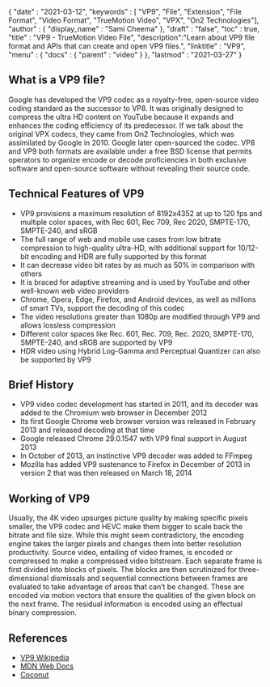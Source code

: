 {
  "date" : "2021-03-12",
  "keywords" : [ "VP9", "File", "Extension", "File Format", "Video Format", "TrueMotion Video", "VPX", "On2 Technologies"],
  "author" : {
    "display_name" : "Sami Cheema"
  },
  "draft" : "false",
  "toc" : true,
  "title" : "VP9 - TrueMotion Video File",
  "description":"Learn about VP9 file format and APIs that can create and open VP9 files.",
  "linktitle" : "VP9",
  "menu" : {
    "docs" : {
      "parent" : "video"
    }
  },
  "lastmod" : "2021-03-27"
}

## What is a VP9 file?

Google has developed the VP9 codec as a royalty-free, open-source video coding standard as the successor to VP8. It was originally designed to compress the ultra HD content on YouTube because it expands and enhances the coding efficiency of its predecessor. If we talk about the original VPX codecs, they came from On2 Technologies, which was assimilated by Google in 2010. Google later open-sourced the codec. VP8 and VP9 both formats are available under a free BSD license that permits operators to organize encode or decode proficiencies in both exclusive software and open-source software without revealing their source code.

## Technical Features of VP9

 *	VP9 provisions a maximum resolution of 8192x4352 at up to 120 fps and multiple color spaces, with Rec 601, Rec 709, Rec 2020, SMPTE-170, SMPTE-240, and sRGB
 *	The full range of web and mobile use cases from low bitrate compression to high-quality ultra-HD, with additional support for 10/12-bit encoding and HDR are fully supported by this format
 *	It can decrease video bit rates by as much as 50% in comparison with others
 *	It is braced for adaptive streaming and is used by YouTube and other well-known web video providers
 *	Chrome, Opera, Edge, Firefox, and Android devices, as well as millions of smart TVs, support the decoding of this codec
 *	The video resolutions greater than 1080p are modified through VP9 and allows lossless compression
 *	Different color spaces like Rec. 601, Rec. 709, Rec. 2020, SMPTE-170, SMPTE-240, and sRGB are supported by VP9
 *	HDR video using Hybrid Log-Gamma and Perceptual Quantizer can also be supported by VP9


## Brief History

 *  VP9 video codec development has started in 2011, and its decoder was added to the Chromium web browser in December 2012
 *  Its first Google Chrome web browser version was released in February 2013 and released decoding at that time
 *  Google released Chrome 29.0.1547 with VP9 final support in August 2013
 *  In October of 2013, an instinctive VP9 decoder was added to FFmpeg
 *  Mozilla has added VP9 sustenance to Firefox in December of 2013 in version 2 that was then released on March 18, 2014
 
## Working of VP9

Usually, the 4K video upsurges picture quality by making specific pixels smaller, the VP9 codec and HEVC make them bigger to scale back the bitrate and file size. While this might seem contradictory, the encoding engine takes the larger pixels and changes them into better resolution productivity. Source video, entailing of video frames, is encoded or compressed to make a compressed video bitstream. Each separate frame is first divided into blocks of pixels. The blocks are then scrutinized for three-dimensional dismissals and sequential connections between frames are evaluated to take advantage of areas that can’t be changed. These are encoded via motion vectors that ensure the qualities of the given block on the next frame. The residual information is encoded using an effectual binary compression.

## References

 * [VP9 Wikipedia](https://en.wikipedia.org/wiki/VP9)
 * [MDN Web Docs](https://developer.mozilla.org/en-US/docs/Web/Media/Formats/Video_codecs#vp9)
 * [Coconut](https://www.coconut.co/)
